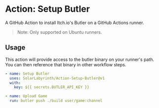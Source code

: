 # Action: Setup Butler

A GitHub Action to install Itch.io's Butler on a GitHub Actions runner.

> Note: Only supported on Ubuntu runners.

## Usage

This action will provide access to the butler binary on your runner's path. You can then reference that binary in other workflow steps.

```yml
- name: Setup Butler
  uses: SolarLabyrinth/Action-Setup-Butler@v1
  with:
    key: ${{ secrets.BUTLER_API_KEY }}

- name: Upload Game
  run: butler push ./build user/game:channel
```

